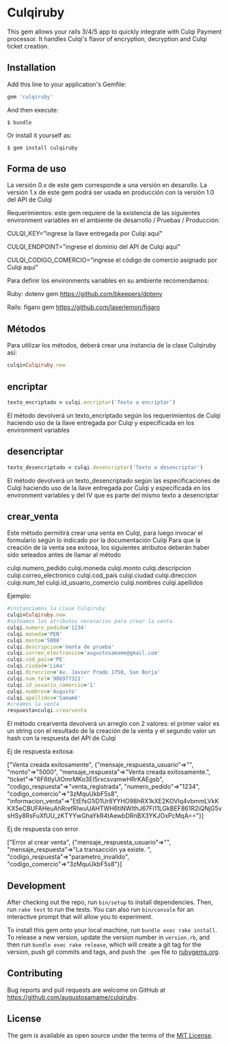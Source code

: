 # Culqiruby

This gem allows your rails 3/4/5 app to quickly integrate with Culqi Payment processor. It handles Culqi's flavor of encryption, decryption and Culqi ticket creation.

## Installation

Add this line to your application's Gemfile:

```ruby
gem 'culqiruby'
```

And then execute:

    $ bundle

Or install it yourself as:

    $ gem install culqiruby

## Forma de uso

La versión 0.x de este gem corresponde a una versión en desarollo.
La versión 1.x de este gem podrá ser usada en producción con la versión 1.0 del API de Culqi

Requerimientos: este gem requiere de la existencia de las siguientes environment variables en el ambiente de desarrollo / Pruebas / Producción:

CULQI_KEY="ingrese la llave entregada por Culqi aquí"

CULQI_ENDPOINT="ingrese el dominio del API de Culqi aquí"

CULQI_CODIGO_COMERCIO="ingrese el código de comercio asignado por Culqi aquí"

Para definir los environments variables en su ambiente recomendamos:

Ruby: 
dotenv gem
https://github.com/bkeepers/dotenv

Rails:
figaro gem
https://github.com/laserlemon/figaro

## Métodos

Para utilizar los métodos, deberá crear una instancia de la clase Culqiruby así:

```ruby
culqi=Culqiruby.new
```
## encriptar

```ruby
texto_encriptado = culqi.encriptar('Texto a encriptar')
```

El método devolverá un texto_encriptado según los requerimientos de Culqi haciendo uso de la llave entregada por Culqi y especificada en los environment variables

## desencriptar

```ruby
texto_desencriptado = culqi.desencriptar('Texto a desencriptar')
```

El método devolverá un texto_desencriptado según las especificaciones de Culqi haciendo uso de la llave entregada por Culqi y especificada en los environment variables y del IV que es parte del mismo texto a desencriptar

## crear_venta

Este método permitirá crear una venta en Culqi, para luego invocar el formulario según lo indicado por la documentación Culqi
Para que la creación de la venta sea exitosa, los siguientes atributos deberán haber sido seteados antes de llamar al método

culqi.numero_pedido
culqi.moneda
culqi.monto
culqi.descripcion
culqi.correo_electronico
culqi.cod_pais
culqi.ciudad
culqi.direccion
culqi.num_tel
culqi.id_usuario_comercio
culqi.nombres
culqi.apellidos

Ejemplo:

```ruby
#instanciamos la clase Culqiruby
culqi=Culqiruby.new
#seteamos los atributos necesarios para crear la venta
culqi.numero_pedido='1234'
culqi.moneda='PEN'
culqi.monto='5000'
culqi.descripcion='Venta de prueba'
culqi.correo_electronico='augustosamame@gmail.com'
culqi.cod_pais='PE'
culqi.ciudad='Lima'
culqi.direccion='Av. Javier Prado 1750, San Borja'
culqi.num_tel='986977321'
culqi.id_usuario_comercio='1'
culqi.nombres='Augusto'
culqi.apellidos='Samamé'
#creamos la venta
respuesta=culqi.crearventa
```

El método crearventa devolverá un arreglo con 2 valores: el primer valor es un string con el resultado de la creación de la venta y el segundo valor un hash con la respuesta del API de Culqi 

Ej de respuesta exitosa:

["Venta creada exitosamente", {"mensaje_respuesta_usuario"=>"", "monto"=>"5000", "mensaje_respuesta"=>"Venta creada exitosamente.", "ticket"=>"6F6tIyUlOmrMKo3EI5rxcsvamwHRrKAEgsb", "codigo_respuesta"=>"venta_registrada", "numero_pedido"=>"1234", "codigo_comercio"=>"3zMquUkbF5s8", "informacion_venta"=>"EtEfsG1iD1Ur8YYHO98hRX1kXE2KOVlq4vbmmLVkKKX5eCBUFAHeuAhRrefRIwuUAHTWH6tiNWIthJ67Fi11LGkBEF861R2iQNjG5vsHSy8RsFuXfUU_zKTYYwGhaYkR4tAewbDRnBX3YKJOxPcMqA=="}] 

Ej de respuesta con error

["Error al crear venta", {"mensaje_respuesta_usuario"=>"", "mensaje_respuesta"=>"La transacción ya existe. ", "codigo_respuesta"=>"parametro_invalido", "codigo_comercio"=>"3zMquUkbF5s8"}] 


## Development

After checking out the repo, run `bin/setup` to install dependencies. Then, run `rake test` to run the tests. You can also run `bin/console` for an interactive prompt that will allow you to experiment.

To install this gem onto your local machine, run `bundle exec rake install`. To release a new version, update the version number in `version.rb`, and then run `bundle exec rake release`, which will create a git tag for the version, push git commits and tags, and push the `.gem` file to [rubygems.org](https://rubygems.org).

## Contributing

Bug reports and pull requests are welcome on GitHub at https://github.com/augustosamame/culqiruby.


## License

The gem is available as open source under the terms of the [MIT License](http://opensource.org/licenses/MIT).

